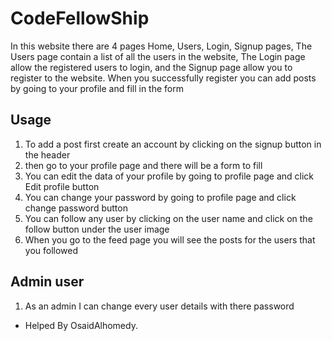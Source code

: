 # CodeFellowShip

In this website there are 4 pages Home, Users, Login, Signup pages, The Users page contain a list of all the users in the website, The Login page allow the registered users to login,
and the Signup page allow you to register to the website.
When you successfully register you can add posts by going to your profile and fill in the form

## Usage

1. To add a post first create an account by clicking on the signup button in the header
1. then go to your profile page and there will be a form to fill
1. You can edit the data of your profile by going to profile page and click Edit profile button
1. You can change your password by going to profile page and click change password button
1. You can follow any user by clicking on the user name and click on the follow button under the user image
1. When you go to the feed page you will see the posts for the users that you followed

## Admin user
1. As an admin I can change every user details with there password

- Helped By OsaidAlhomedy.

